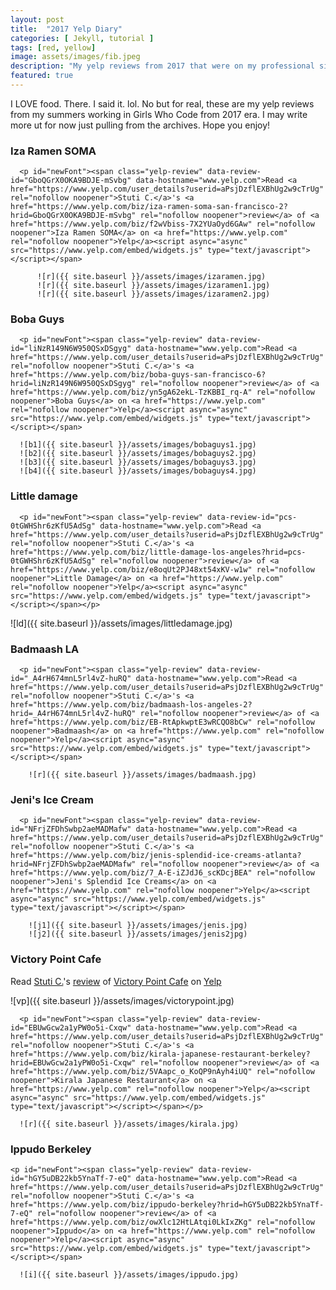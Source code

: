 ```yaml
---
layout: post
title:  "2017 Yelp Diary"
categories: [ Jekyll, tutorial ]
tags: [red, yellow]
image: assets/images/fib.jpeg
description: "My yelp reviews from 2017 that were on my professional site but actually belong here"
featured: true
---
```


I LOVE food. There. I said it. lol. No but for real, these are my yelp reviews from my summers working in Girls Who Code from 2017 era. I may write more ut for now just pulling from the archives. Hope you enjoy!

### Iza Ramen SOMA

      <p id="newFont"><span class="yelp-review" data-review-id="GboQGrX0OKA9BDJE-mSvbg" data-hostname="www.yelp.com">Read <a href="https://www.yelp.com/user_details?userid=aPsjDzflEXBhUg2w9cTrUg" rel="nofollow noopener">Stuti C.</a>'s <a href="https://www.yelp.com/biz/iza-ramen-soma-san-francisco-2?hrid=GboQGrX0OKA9BDJE-mSvbg" rel="nofollow noopener">review</a> of <a href="https://www.yelp.com/biz/f2wVbiss-7X2YUaOyd6GAw" rel="nofollow noopener">Iza Ramen SOMA</a> on <a href="https://www.yelp.com" rel="nofollow noopener">Yelp</a><script async="async" src="https://www.yelp.com/embed/widgets.js" type="text/javascript"></script></span>

          ![r]({{ site.baseurl }}/assets/images/izaramen.jpg)
          ![r]({{ site.baseurl }}/assets/images/izaramen1.jpg)
          ![r]({{ site.baseurl }}/assets/images/izaramen2.jpg)

### Boba Guys

      <p id="newFont"><span class="yelp-review" data-review-id="liNzR149N6W950QSxDSgyg" data-hostname="www.yelp.com">Read <a href="https://www.yelp.com/user_details?userid=aPsjDzflEXBhUg2w9cTrUg" rel="nofollow noopener">Stuti C.</a>'s <a href="https://www.yelp.com/biz/boba-guys-san-francisco-6?hrid=liNzR149N6W950QSxDSgyg" rel="nofollow noopener">review</a> of <a href="https://www.yelp.com/biz/yn5gA62ekL-TzKBBI_rq-A" rel="nofollow noopener">Boba Guys</a> on <a href="https://www.yelp.com" rel="nofollow noopener">Yelp</a><script async="async" src="https://www.yelp.com/embed/widgets.js" type="text/javascript"></script></span>

      ![b1]({{ site.baseurl }}/assets/images/bobaguys1.jpg)
      ![b2]({{ site.baseurl }}/assets/images/bobaguys2.jpg)
      ![b3]({{ site.baseurl }}/assets/images/bobaguys3.jpg)
      ![b4]({{ site.baseurl }}/assets/images/bobaguys4.jpg)


### Little damage

      <p id="newFont"><span class="yelp-review" data-review-id="pcs-0tGWHShr6zKfU5AdSg" data-hostname="www.yelp.com">Read <a href="https://www.yelp.com/user_details?userid=aPsjDzflEXBhUg2w9cTrUg" rel="nofollow noopener">Stuti C.</a>'s <a href="https://www.yelp.com/biz/little-damage-los-angeles?hrid=pcs-0tGWHShr6zKfU5AdSg" rel="nofollow noopener">review</a> of <a href="https://www.yelp.com/biz/e8oqUt2PJ48xt54xKV-w1w" rel="nofollow noopener">Little Damage</a> on <a href="https://www.yelp.com" rel="nofollow noopener">Yelp</a><script async="async" src="https://www.yelp.com/embed/widgets.js" type="text/javascript"></script></span></p>

![ld]({{ site.baseurl }}/assets/images/littledamage.jpg)


### Badmaash LA

      <p id="newFont"><span class="yelp-review" data-review-id="_A4rH674mnL5rl4vZ-huRQ" data-hostname="www.yelp.com">Read <a href="https://www.yelp.com/user_details?userid=aPsjDzflEXBhUg2w9cTrUg" rel="nofollow noopener">Stuti C.</a>'s <a href="https://www.yelp.com/biz/badmaash-los-angeles-2?hrid=_A4rH674mnL5rl4vZ-huRQ" rel="nofollow noopener">review</a> of <a href="https://www.yelp.com/biz/EB-RtApkwptE3wRCQO8bCw" rel="nofollow noopener">Badmaash</a> on <a href="https://www.yelp.com" rel="nofollow noopener">Yelp</a><script async="async" src="https://www.yelp.com/embed/widgets.js" type="text/javascript"></script></span>

        ![r]({{ site.baseurl }}/assets/images/badmaash.jpg)

### Jeni's Ice Cream

      <p id="newFont"><span class="yelp-review" data-review-id="NFrjZFDhSwbp2aeMADMafw" data-hostname="www.yelp.com">Read <a href="https://www.yelp.com/user_details?userid=aPsjDzflEXBhUg2w9cTrUg" rel="nofollow noopener">Stuti C.</a>'s <a href="https://www.yelp.com/biz/jenis-splendid-ice-creams-atlanta?hrid=NFrjZFDhSwbp2aeMADMafw" rel="nofollow noopener">review</a> of <a href="https://www.yelp.com/biz/7_A-E-iZJdJ6_scKDcjBEA" rel="nofollow noopener">Jeni's Splendid Ice Creams</a> on <a href="https://www.yelp.com" rel="nofollow noopener">Yelp</a><script async="async" src="https://www.yelp.com/embed/widgets.js" type="text/javascript"></script></span>

        ![j1]({{ site.baseurl }}/assets/images/jenis.jpg)
        ![j2]({{ site.baseurl }}/assets/images/jenis2jpg)

### Victory Point Cafe

  <p id="newFont"><span class="yelp-review" data-review-id="41-3FHJ0M7gMZVXO0IijCQ" data-hostname="www.yelp.com">Read <a href="https://www.yelp.com/user_details?userid=aPsjDzflEXBhUg2w9cTrUg" rel="nofollow noopener">Stuti C.</a>'s <a href="https://www.yelp.com/biz/victory-point-cafe-berkeley?hrid=41-3FHJ0M7gMZVXO0IijCQ" rel="nofollow noopener">review</a> of <a href="https://www.yelp.com/biz/ftCqZFmlv-FIeAunBjVWrw" rel="nofollow noopener">Victory Point Cafe</a> on <a href="https://www.yelp.com" rel="nofollow noopener">Yelp</a><script async="async" src="https://www.yelp.com/embed/widgets.js" type="text/javascript"></script></span>

  ![vp]({{ site.baseurl }}/assets/images/victorypoint.jpg)

      <p id="newFont"><span class="yelp-review" data-review-id="EBUwGcw2a1yPW0o5i-Cxqw" data-hostname="www.yelp.com">Read <a href="https://www.yelp.com/user_details?userid=aPsjDzflEXBhUg2w9cTrUg" rel="nofollow noopener">Stuti C.</a>'s <a href="https://www.yelp.com/biz/kirala-japanese-restaurant-berkeley?hrid=EBUwGcw2a1yPW0o5i-Cxqw" rel="nofollow noopener">review</a> of <a href="https://www.yelp.com/biz/5VAapc_o_KoQP9nAyh4iUQ" rel="nofollow noopener">Kirala Japanese Restaurant</a> on <a href="https://www.yelp.com" rel="nofollow noopener">Yelp</a><script async="async" src="https://www.yelp.com/embed/widgets.js" type="text/javascript"></script></span></p>

      ![r]({{ site.baseurl }}/assets/images/kirala.jpg)

### Ippudo Berkeley

    <p id="newFont"><span class="yelp-review" data-review-id="hGY5uDB22kb5YnaTf-7-eQ" data-hostname="www.yelp.com">Read <a href="https://www.yelp.com/user_details?userid=aPsjDzflEXBhUg2w9cTrUg" rel="nofollow noopener">Stuti C.</a>'s <a href="https://www.yelp.com/biz/ippudo-berkeley?hrid=hGY5uDB22kb5YnaTf-7-eQ" rel="nofollow noopener">review</a> of <a href="https://www.yelp.com/biz/owXlc12HtLAtqi0LkIxZKg" rel="nofollow noopener">Ippudo</a> on <a href="https://www.yelp.com" rel="nofollow noopener">Yelp</a><script async="async" src="https://www.yelp.com/embed/widgets.js" type="text/javascript"></script></span>

      ![i]({{ site.baseurl }}/assets/images/ippudo.jpg)

